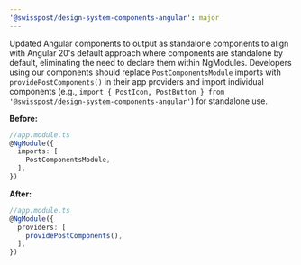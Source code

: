```yaml
---
'@swisspost/design-system-components-angular': major
---
```


Updated Angular components to output as standalone components to align with Angular 20's default approach where components are standalone by default, eliminating the need to declare them within NgModules. Developers using our components should replace `PostComponentsModule` imports with `providePostComponents()` in their app providers and import individual components (e.g., `import { PostIcon, PostButton } from '@swisspost/design-system-components-angular'`) for standalone use.

**Before:**
```ts
//app.module.ts
@NgModule({
  imports: [
    PostComponentsModule,
  ],
})
```

**After:**
```ts
//app.module.ts
@NgModule({
  providers: [
    providePostComponents(),
  ],
})
```


